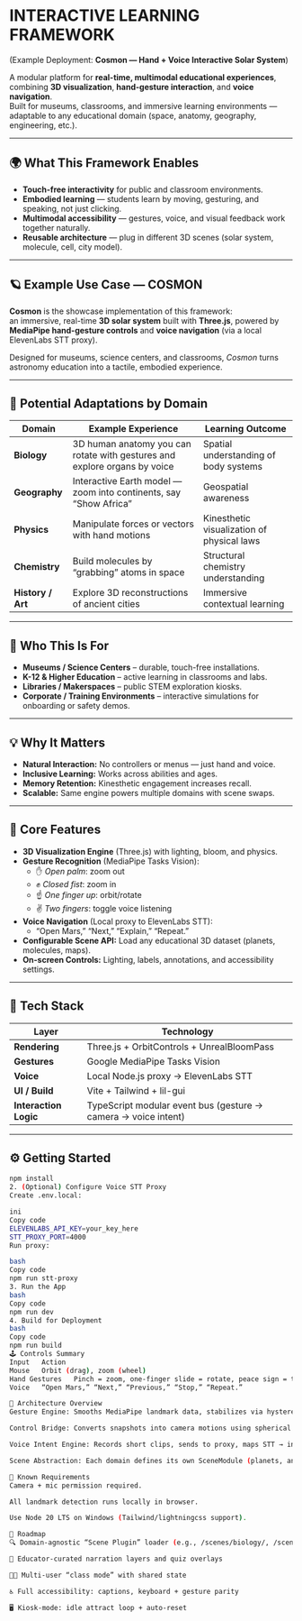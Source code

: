 # INTERACTIVE LEARNING FRAMEWORK  
(Example Deployment: **Cosmon — Hand + Voice Interactive Solar System**)  

A modular platform for **real-time, multimodal educational experiences**, combining **3D visualization**, **hand-gesture interaction**, and **voice navigation**.  
Built for museums, classrooms, and immersive learning environments — adaptable to any educational domain (space, anatomy, geography, engineering, etc.).

---

## 🌍 What This Framework Enables

- **Touch-free interactivity** for public and classroom environments.  
- **Embodied learning** — students learn by moving, gesturing, and speaking, not just clicking.  
- **Multimodal accessibility** — gestures, voice, and visual feedback work together naturally.  
- **Reusable architecture** — plug in different 3D scenes (solar system, molecule, cell, city model).  

---

## 🪐 Example Use Case — COSMON

**Cosmon** is the showcase implementation of this framework:  
an immersive, real-time **3D solar system** built with **Three.js**, powered by **MediaPipe hand-gesture controls** and **voice navigation** (via a local ElevenLabs STT proxy).

Designed for museums, science centers, and classrooms, *Cosmon* turns astronomy education into a tactile, embodied experience.

---

## 🧠 Potential Adaptations by Domain

| Domain | Example Experience | Learning Outcome |
|--------|-------------------|------------------|
| **Biology** | 3D human anatomy you can rotate with gestures and explore organs by voice | Spatial understanding of body systems |
| **Geography** | Interactive Earth model — zoom into continents, say “Show Africa” | Geospatial awareness |
| **Physics** | Manipulate forces or vectors with hand motions | Kinesthetic visualization of physical laws |
| **Chemistry** | Build molecules by “grabbing” atoms in space | Structural chemistry understanding |
| **History / Art** | Explore 3D reconstructions of ancient cities | Immersive contextual learning |

---

## 🎯 Who This Is For

- **Museums / Science Centers** – durable, touch-free installations.  
- **K-12 & Higher Education** – active learning in classrooms and labs.  
- **Libraries / Makerspaces** – public STEM exploration kiosks.  
- **Corporate / Training Environments** – interactive simulations for onboarding or safety demos.  

---

## 💡 Why It Matters

- **Natural Interaction:** No controllers or menus — just hand and voice.  
- **Inclusive Learning:** Works across abilities and ages.  
- **Memory Retention:** Kinesthetic engagement increases recall.  
- **Scalable:** Same engine powers multiple domains with scene swaps.  

---

## 🧩 Core Features

- **3D Visualization Engine** (Three.js) with lighting, bloom, and physics.  
- **Gesture Recognition** (MediaPipe Tasks Vision):  
  - ✋ *Open palm*: zoom out  
  - ✊ *Closed fist*: zoom in  
  - ☝️ *One finger up*: orbit/rotate  
  - ✌️ *Two fingers*: toggle voice listening  
- **Voice Navigation** (Local proxy to ElevenLabs STT):  
  - “Open Mars,” “Next,” “Explain,” “Repeat.”  
- **Configurable Scene API:** Load any educational 3D dataset (planets, molecules, maps).  
- **On-screen Controls:** Lighting, labels, annotations, and accessibility settings.  

---

## 🧱 Tech Stack

| Layer | Technology |
|-------|-------------|
| **Rendering** | Three.js + OrbitControls + UnrealBloomPass |
| **Gestures** | Google MediaPipe Tasks Vision |
| **Voice** | Local Node.js proxy → ElevenLabs STT |
| **UI / Build** | Vite + Tailwind + lil-gui |
| **Interaction Logic** | TypeScript modular event bus (gesture → camera → voice intent) |

---

## ⚙️ Getting Started

```bash
npm install
2. (Optional) Configure Voice STT Proxy
Create .env.local:

ini
Copy code
ELEVENLABS_API_KEY=your_key_here
STT_PROXY_PORT=4000
Run proxy:

bash
Copy code
npm run stt-proxy
3. Run the App
bash
Copy code
npm run dev
4. Build for Deployment
bash
Copy code
npm run build
🕹️ Controls Summary
Input	Action
Mouse	Orbit (drag), zoom (wheel)
Hand Gestures	Pinch = zoom, one-finger slide = rotate, peace sign = toggle voice
Voice	“Open Mars,” “Next,” “Previous,” “Stop,” “Repeat.”

🧩 Architecture Overview
Gesture Engine: Smooths MediaPipe landmark data, stabilizes via hysteresis, outputs compact Snapshot.

Control Bridge: Converts snapshots into camera motions using spherical coordinates.

Voice Intent Engine: Records short clips, sends to proxy, maps STT → intent → event.

Scene Abstraction: Each domain defines its own SceneModule (planets, anatomy, geography).

🧪 Known Requirements
Camera + mic permission required.

All landmark detection runs locally in browser.

Use Node 20 LTS on Windows (Tailwind/lightningcss support).

🚀 Roadmap
🔍 Domain-agnostic “Scene Plugin” loader (e.g., /scenes/biology/, /scenes/chemistry/)

🧭 Educator-curated narration layers and quiz overlays

🧑‍🏫 Multi-user “class mode” with shared state

♿ Full accessibility: captions, keyboard + gesture parity

🖥️ Kiosk-mode: idle attract loop + auto-reset
